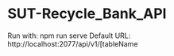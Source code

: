 # SUT-Recycle_Bank_API

Run with: npm run serve
Default URL: http://localhost:2077/api/v1/[tableName
